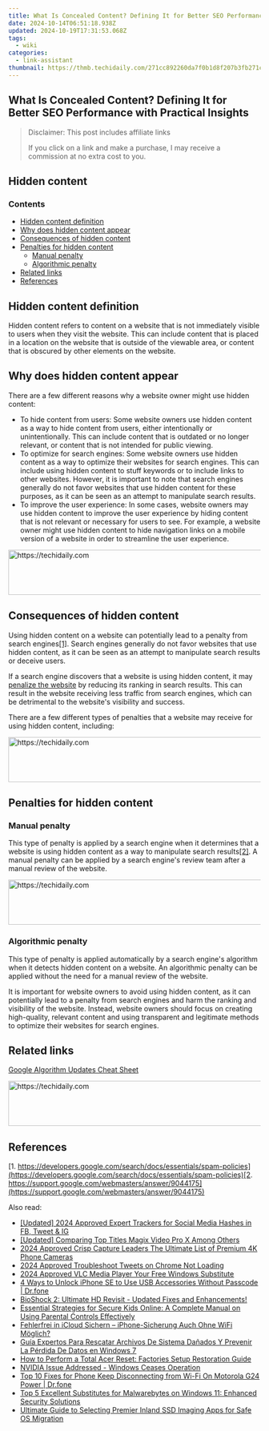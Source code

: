 ```yaml
---
title: What Is Concealed Content? Defining It for Better SEO Performance with Practical Insights
date: 2024-10-14T06:51:18.938Z
updated: 2024-10-19T17:31:53.068Z
tags:
  - wiki
categories:
  - link-assistant
thumbnail: https://thmb.techidaily.com/271cc892260da7f0b1d8f207b3fb271cd7c70ce8ff0fa954ebc9cead95a6f721.jpg
---
```


## What Is Concealed Content? Defining It for Better SEO Performance with Practical Insights

>  Disclaimer: This post includes affiliate links
>
>  If you click on a link and make a purchase, I may receive a commission at no extra cost to you.
>

## Hidden content

### Contents

* [Hidden content definition](https://tools.techidaily.com/link-assistant/products/)
* [Why does hidden content appear](https://tools.techidaily.com/link-assistant/products/)
* [Consequences of hidden content](https://tools.techidaily.com/link-assistant/products/)
* [Penalties for hidden content](https://tools.techidaily.com/link-assistant/products/)  
   * [Manual penalty](https://tools.techidaily.com/link-assistant/products/)  
   * [Algorithmic penalty](https://tools.techidaily.com/link-assistant/products/)
* [Related links](https://tools.techidaily.com/link-assistant/products/)
* [References](https://tools.techidaily.com/link-assistant/products/)

## Hidden content definition

Hidden content refers to content on a website that is not immediately visible to users when they visit the website. This can include content that is placed in a location on the website that is outside of the viewable area, or content that is obscured by other elements on the website.

## Why does hidden content appear

There are a few different reasons why a website owner might use hidden content:

* To hide content from users: Some website owners use hidden content as a way to hide content from users, either intentionally or unintentionally. This can include content that is outdated or no longer relevant, or content that is not intended for public viewing.
* To optimize for search engines: Some website owners use hidden content as a way to optimize their websites for search engines. This can include using hidden content to stuff keywords or to include links to other websites. However, it is important to note that search engines generally do not favor websites that use hidden content for these purposes, as it can be seen as an attempt to manipulate search results.
* To improve the user experience: In some cases, website owners may use hidden content to improve the user experience by hiding content that is not relevant or necessary for users to see. For example, a website owner might use hidden content to hide navigation links on a mobile version of a website in order to streamline the user experience.

<!-- affiliate ads begin -->
<a href="https://appsumo.8odi.net/c/5597632/2129741/7443" target="_top" id="2129741">
  <img src="//a.impactradius-go.com/display-ad/7443-2129741" border="0" alt="https://techidaily.com" width="728" height="90"/>
</a>
<img height="0" width="0" src="https://appsumo.8odi.net/i/5597632/2129741/7443" style="position:absolute;visibility:hidden;" border="0" />
<!-- affiliate ads end -->

## Consequences of hidden content

Using hidden content on a website can potentially lead to a penalty from search engines[\[1\]](https://tools.techidaily.com/link-assistant/products/). Search engines generally do not favor websites that use hidden content, as it can be seen as an attempt to manipulate search results or deceive users.

If a search engine discovers that a website is using hidden content, it may [penalize the website](https://tools.techidaily.com/link-assistant/products/) by reducing its ranking in search results. This can result in the website receiving less traffic from search engines, which can be detrimental to the website's visibility and success.

There are a few different types of penalties that a website may receive for using hidden content, including:

<!-- affiliate ads begin -->
<a href="https://appsumo.8odi.net/c/5597632/2087408/7443" target="_top" id="2087408">
  <img src="//a.impactradius-go.com/display-ad/7443-2087408" border="0" alt="https://techidaily.com" width="728" height="90"/>
</a>
<img height="0" width="0" src="https://appsumo.8odi.net/i/5597632/2087408/7443" style="position:absolute;visibility:hidden;" border="0" />
<!-- affiliate ads end -->

## Penalties for hidden content

### Manual penalty

This type of penalty is applied by a search engine when it determines that a website is using hidden content as a way to manipulate search results[\[2\]](https://tools.techidaily.com/link-assistant/products/). A manual penalty can be applied by a search engine's review team after a manual review of the website.

<!-- affiliate ads begin -->
<a href="https://aligracehair.sjv.io/c/5597632/1896532/19272" target="_top" id="1896532">
  <img src="//a.impactradius-go.com/display-ad/19272-1896532" border="0" alt="https://techidaily.com" width="728" height="90"/>
</a>
<img height="0" width="0" src="https://aligracehair.sjv.io/i/5597632/1896532/19272" style="position:absolute;visibility:hidden;" border="0" />
<!-- affiliate ads end -->

### Algorithmic penalty

This type of penalty is applied automatically by a search engine's algorithm when it detects hidden content on a website. An algorithmic penalty can be applied without the need for a manual review of the website.

It is important for website owners to avoid using hidden content, as it can potentially lead to a penalty from search engines and harm the ranking and visibility of the website. Instead, website owners should focus on creating high-quality, relevant content and using transparent and legitimate methods to optimize their websites for search engines.

## Related links

[Google Algorithm Updates Cheat Sheet](https://tools.techidaily.com/link-assistant/products/)

<!-- affiliate ads begin -->
<a href="https://appsumo.8odi.net/c/5597632/2111981/7443" target="_top" id="2111981">
  <img src="//a.impactradius-go.com/display-ad/7443-2111981" border="0" alt="https://techidaily.com" width="728" height="90"/>
</a>
<img height="0" width="0" src="https://appsumo.8odi.net/i/5597632/2111981/7443" style="position:absolute;visibility:hidden;" border="0" />
<!-- affiliate ads end -->

## References

[1. https://developers.google.com/search/docs/essentials/spam-policies](https://developers.google.com/search/docs/essentials/spam-policies)[2. https://support.google.com/webmasters/answer/9044175](https://support.google.com/webmasters/answer/9044175)

<ins class="adsbygoogle"
     style="display:block"
     data-ad-format="autorelaxed"
     data-ad-client="ca-pub-7571918770474297"
     data-ad-slot="1223367746"></ins>

<ins class="adsbygoogle"
     style="display:block"
     data-ad-client="ca-pub-7571918770474297"
     data-ad-slot="8358498916"
     data-ad-format="auto"
     data-full-width-responsive="true"></ins>

<span class="atpl-alsoreadstyle">Also read:</span>
<div><ul>
<li><a href="https://instagram-clips.techidaily.com/updated-2024-approved-expert-trackers-for-social-media-hashes-in-fb-tweet-and-ig/"><u>[Updated] 2024 Approved Expert Trackers for Social Media Hashes in FB, Tweet & IG</u></a></li>
<li><a href="https://fox-boxes.techidaily.com/updated-comparing-top-titles-magix-video-pro-x-among-others/"><u>[Updated] Comparing Top Titles Magix Video Pro X Among Others</u></a></li>
<li><a href="https://fox-hovers.techidaily.com/2024-approved-crisp-capture-leaders-the-ultimate-list-of-premium-4k-phone-cameras/"><u>2024 Approved Crisp Capture Leaders The Ultimate List of Premium 4K Phone Cameras</u></a></li>
<li><a href="https://twitter-clips.techidaily.com/2024-approved-troubleshoot-tweets-on-chrome-not-loading/"><u>2024 Approved Troubleshoot Tweets on Chrome Not Loading</u></a></li>
<li><a href="https://fox-boxes.techidaily.com/2024-approved-vlc-media-player-your-free-windows-substitute/"><u>2024 Approved VLC Media Player Your Free Windows Substitute</u></a></li>
<li><a href="https://iphone-unlock.techidaily.com/4-ways-to-unlock-iphone-se-to-use-usb-accessories-without-passcode-drfone-by-drfone-ios/"><u>4 Ways to Unlock iPhone SE to Use USB Accessories Without Passcode | Dr.fone</u></a></li>
<li><a href="https://program-issues.techidaily.com/1722993273408-bioshock-2-ultimate-hd-revisit-updated-fixes-and-enhancements/"><u>BioShock 2: Ultimate HD Revisit - Updated Fixes and Enhancements!</u></a></li>
<li><a href="https://win-extraordinary.techidaily.com/essential-strategies-for-secure-kids-online-a-complete-manual-on-using-parental-controls-effectively/"><u>Essential Strategies for Secure Kids Online: A Complete Manual on Using Parental Controls Effectively</u></a></li>
<li><a href="https://win-extraordinary.techidaily.com/fehlerfrei-in-icloud-sichern-iphone-sicherung-auch-ohne-wifi-moglich/"><u>Fehlerfrei in iCloud Sichern – iPhone-Sicherung Auch Ohne WiFi Möglich?</u></a></li>
<li><a href="https://win-extraordinary.techidaily.com/guia-expertos-para-rescatar-archivos-de-sistema-danados-y-prevenir-la-perdida-de-datos-en-windows-7/"><u>Guía Expertos Para Rescatar Archivos De Sistema Dañados Y Prevenir La Pérdida De Datos en Windows 7</u></a></li>
<li><a href="https://win-extraordinary.techidaily.com/how-to-perform-a-total-acer-reset-factories-setup-restoration-guide/"><u>How to Perform a Total Acer Reset: Factories Setup Restoration Guide</u></a></li>
<li><a href="https://network-issues.techidaily.com/nvidia-issue-addressed-windows-ceases-operation/"><u>NVIDIA Issue Addressed - Windows Ceases Operation</u></a></li>
<li><a href="https://howto.techidaily.com/top-10-fixes-for-phone-keep-disconnecting-from-wi-fi-on-motorola-g24-power-drfone-by-drfone-fix-android-problems-fix-android-problems/"><u>Top 10 Fixes for Phone Keep Disconnecting from Wi-Fi On Motorola G24 Power | Dr.fone</u></a></li>
<li><a href="https://win-extraordinary.techidaily.com/top-5-excellent-substitutes-for-malwarebytes-on-windows-11-enhanced-security-solutions/"><u>Top 5 Excellent Substitutes for Malwarebytes on Windows 11: Enhanced Security Solutions</u></a></li>
<li><a href="https://win-extraordinary.techidaily.com/ultimate-guide-to-selecting-premier-inland-ssd-imaging-apps-for-safe-os-migration/"><u>Ultimate Guide to Selecting Premier Inland SSD Imaging Apps for Safe OS Migration</u></a></li>
</ul></div>


